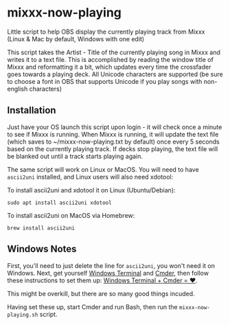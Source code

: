# mixxx-now-playing

Little script to help OBS display the currently playing track from Mixxx (Linux & Mac by default, Windows with one edit)

This script takes the Artist - Title of the currently playing song in Mixxx and writes it to a text file. This is accomplished by reading the window title of Mixxx and reformatting it a bit, which updates every time the crossfader goes towards a playing deck. All Unicode characters are supported (be sure to choose a font in OBS that supports Unicode if you play songs with non-english characters)

## Installation

Just have your OS launch this script upon login - it will check once a minute to see if Mixxx is running. When Mixxx is running, it will update the text file (which saves to ~/mixxx-now-playing.txt by default) once every 5 seconds based on the currently playing track. If decks stop playing, the text file will be blanked out until a track starts playing again.

The same script will work on Linux or MacOS.
You will need to have `ascii2uni` installed, and Linux users will also need xdotool:

To install ascii2uni and xdotool it on Linux (Ubuntu/Debian):

```
sudo apt install ascii2uni xdotool
```

To install ascii2uni on MacOS via Homebrew:

```
brew install ascii2uni
```

## Windows Notes

First, you'll need to just delete the line for `ascii2uni`, you won't need it on Windows.
Next, get yourself [Windows Terminal](https://www.microsoft.com/en-us/p/windows-terminal/9n0dx20hk701) and [Cmder](https://cmder.net/), then follow these instructions to set them up: [Windows Terminal + Cmder = ❤️](https://medium.com/talpor/windows-terminal-cmder-%EF%B8%8F-573e6890d143).

This might be overkill, but there are so many good things incuded.

Having set these up, start Cmder and run Bash, then run the `mixxx-now-playing.sh` script.
